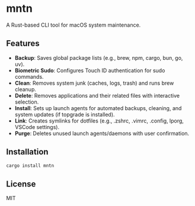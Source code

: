 # mntn

A Rust-based CLI tool for macOS system maintenance.

## Features

- **Backup**: Saves global package lists (e.g., brew, npm, cargo, bun, go, uv).
- **Biometric Sudo**: Configures Touch ID authentication for sudo commands.
- **Clean**: Removes system junk (caches, logs, trash) and runs brew cleanup.
- **Delete**: Removes applications and their related files with interactive selection.
- **Install**: Sets up launch agents for automated backups, cleaning, and system updates (if topgrade is installed).
- **Link**: Creates symlinks for dotfiles (e.g., .zshrc, .vimrc, .config, lporg, VSCode settings).
- **Purge**: Deletes unused launch agents/daemons with user confirmation.

## Installation

```bash
cargo install mntn
```

## License

MIT
